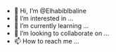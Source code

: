 - 👋 Hi, I’m @ElhabibIbaline
- 👀 I’m interested in ...
- 🌱 I’m currently learning ...
- 💞️ I’m looking to collaborate on ...
- 📫 How to reach me ...

<!---
ElhabibIbaline/ElhabibIbaline is a ✨ special ✨ repository because its `README.md` (this file) appears on your GitHub profile.
You can click the Preview link to take a look at your changes.
--->
